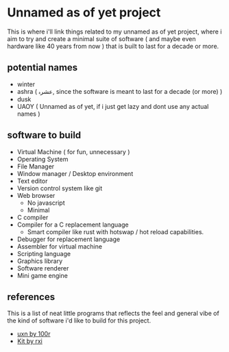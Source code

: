 # Unnamed as of yet project

This is where i'll link things related to my unnamed as of yet project, where i aim to try and create a minimal suite of software ( and maybe even hardware like 40 years from now ) that is built to last for a decade or more.

## potential names
- winter
- ashra ( عشرہ, since the software is meant to last for a decade (or more) )
- dusk
- UAOY ( Unnamed as of yet, if i just get lazy and dont use any actual names )

## software to build
- Virtual Machine ( for fun, unnecessary )
- Operating System
- File Manager
- Window manager / Desktop environment
- Text editor
- Version control system like git
- Web browser
	-  No javascript
	-  Minimal
- C compiler
- Compiler for a C replacement language
	- Smart compiler like rust with hotswap / hot reload capabilities.
- Debugger for replacement language
- Assembler for virtual machine
- Scripting language
- Graphics library
- Software renderer
- Mini game engine

## references

This is a list of neat little programs that reflects the feel and general vibe of the kind of software i'd like to build for this project.
- [uxn by 100r](https://100r.co/site/uxn)
- [Kit by rxi](https://github.com/rxi/kit)
